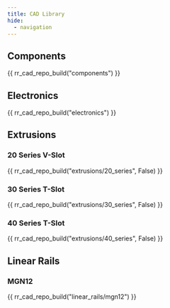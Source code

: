```yaml
---
title: CAD Library
hide:
  - navigation
---
```

<style type="text/css" rel="stylesheet">
  thead th:empty {
      border: thin solid red !important;
      display: none;
  }
</style>

## Components
{{ rr_cad_repo_build("components") }}

## Electronics
{{ rr_cad_repo_build("electronics") }}

## Extrusions
### 20 Series V-Slot
{{ rr_cad_repo_build("extrusions/20_series", False) }}

### 30 Series T-Slot
{{ rr_cad_repo_build("extrusions/30_series", False) }}

### 40 Series T-Slot
{{ rr_cad_repo_build("extrusions/40_series", False) }}

## Linear Rails
### MGN12
{{ rr_cad_repo_build("linear_rails/mgn12") }}
